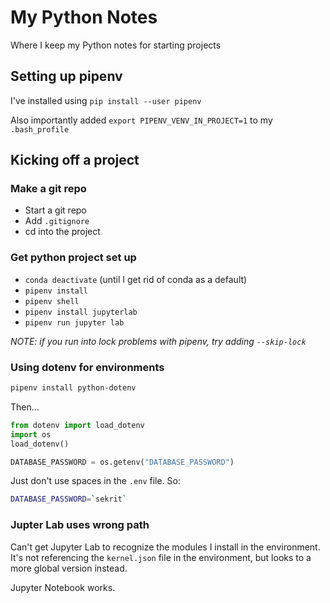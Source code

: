# My Python Notes

Where I keep my Python notes for starting projects

## Setting up pipenv

I've installed using `pip install --user pipenv`

Also importantly added `export PIPENV_VENV_IN_PROJECT=1` to my `.bash_profile`

## Kicking off a project

### Make a git repo

- Start a git repo
- Add `.gitignore`
- cd into the project

### Get python project set up

- `conda deactivate` (until I get rid of conda as a default)
- `pipenv install`
- `pipenv shell`
- `pipenv install jupyterlab`
- `pipenv run jupyter lab`

_NOTE: if you run into lock problems with pipenv, try adding `--skip-lock`_

### Using dotenv for environments

```bash
pipenv install python-dotenv
```
Then...

```python
from dotenv import load_dotenv
import os
load_dotenv()

DATABASE_PASSWORD = os.getenv("DATABASE_PASSWORD")
```

Just don't use spaces in the `.env` file. So:

```bash
DATABASE_PASSWORD=`sekrit`
```

### Jupter Lab uses wrong path

Can't get Jupyter Lab to recognize the modules I install in the environment. It's not referencing the `kernel.json` file in the environment, but looks to a more global version instead.

Jupyter Notebook works.





